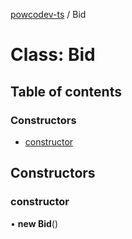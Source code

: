 [powcodev-ts](../README.md) / Bid

# Class: Bid

## Table of contents

### Constructors

- [constructor](Bid.md#constructor)

## Constructors

### constructor

• **new Bid**()

